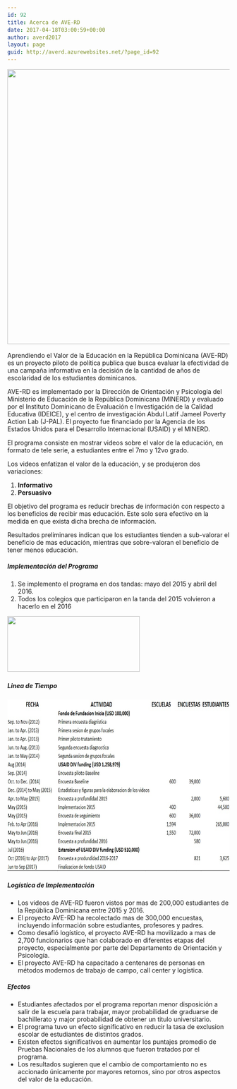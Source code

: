 ```yaml
---
id: 92
title: Acerca de AVE-RD
date: 2017-04-18T03:00:59+00:00
author: averd2017
layout: page
guid: http://averd.azurewebsites.net/?page_id=92
---
```

<img class="alignnone size-full wp-image-248" src="/wp-content/uploads/2017/04/31060892535_3ee466526a_h.jpg" alt="" width="1600" height="623" srcset="/wp-content/uploads/2017/04/31060892535_3ee466526a_h.jpg 1600w, /wp-content/uploads/2017/04/31060892535_3ee466526a_h-300x117.jpg 300w, /wp-content/uploads/2017/04/31060892535_3ee466526a_h-768x299.jpg 768w, /wp-content/uploads/2017/04/31060892535_3ee466526a_h-1024x399.jpg 1024w, /wp-content/uploads/2017/04/31060892535_3ee466526a_h-676x263.jpg 676w" sizes="(max-width: 1600px) 100vw, 1600px" />

Aprendiendo el Valor de la Educación en la República Dominicana (AVE-RD) es un proyecto piloto de política publica que busca evaluar la efectividad de una campaña informativa en la decisión de la cantidad de años de escolaridad de los estudiantes dominicanos.

AVE-RD es implementado por la Dirección de Orientación y Psicología del Ministerio de Educación de la República Dominicana (MINERD) y evaluado por el Instituto Dominicano de Evaluación e Investigación de la Calidad Educativa (IDEICE), y el centro de investigación Abdul Latif Jameel Poverty Action Lab (J-PAL). El proyecto fue financiado por la Agencia de los Estados Unidos para el Desarrollo Internacional (USAID) y el MINERD.

El programa consiste en mostrar videos sobre el valor de la educación, en formato de tele serie, a estudiantes entre el 7mo y 12vo grado.

Los videos enfatizan el valor de la educación, y se produjeron dos variaciones:

  1. **Informativo**
  2. **Persuasivo**

El objetivo del programa es reducir brechas de información con respecto a los beneficios de recibir mas educación. Este solo sera efectivo en la medida en que exista dicha brecha de información.

Resultados preliminares indican que los estudiantes tienden a sub-valorar el beneficio de mas educación, mientras que sobre-valoran el beneficio de tener menos educación.

##### **Implementación del Programa**

  1. Se implemento el programa en dos tandas: mayo del 2015 y abril del 2016.
  2. Todos los colegios que participaron en la tanda del 2015 volvieron a hacerlo en el 2016

<img class="alignnone size-medium wp-image-245" src="/wp-content/uploads/2017/04/ave-300x126.jpg" alt="" width="300" height="126" srcset="/wp-content/uploads/2017/04/ave-300x126.jpg 300w, /wp-content/uploads/2017/04/ave-676x285.jpg 676w, /wp-content/uploads/2017/04/ave.jpg 688w" sizes="(max-width: 300px) 100vw, 300px" /> 

##### **Linea de Tiempo**

<img class="alignnone  wp-image-287" src="/wp-content/uploads/2017/04/linea-de-tiempo.jpg" alt="" width="584" height="389" /> 

##### **Logística de Implementación**

  * Los videos de AVE-RD fueron vistos por mas de 200,000 estudiantes de la República Dominicana entre 2015 y 2016.
  * El proyecto AVE-RD ha recolectado mas de 300,000 encuestas, incluyendo información sobre estudiantes, profesores y padres.
  * Como desafió logístico, el proyecto AVE-RD ha movilizado a mas de 2,700 funcionarios que han colaborado en diferentes etapas del proyecto, especialmente por parte del Departamento de Orientación y Psicología.
  * El proyecto AVE-RD ha capacitado a centenares de personas en métodos modernos de trabajo de campo, call center y logística.

##### **Efectos**

  * Estudiantes afectados por el programa reportan menor disposición a salir de la escuela para trabajar, mayor probabilidad de graduarse de bachillerato y major probabilidad de obtener un titulo universitario.
  * El programa tuvo un efecto significativo en reducir la tasa de exclusion escolar de estudiantes de distintos grados.
  * Existen efectos significativos en aumentar los puntajes promedio de Pruebas Nacionales de los alumnos que fueron tratados por el programa.
  * Los resultados sugieren que el cambio de comportamiento no es accionado únicamente por mayores retornos, sino por otros aspectos del valor de la educación.

&nbsp;

&nbsp;